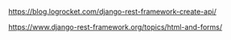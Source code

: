 https://blog.logrocket.com/django-rest-framework-create-api/

https://www.django-rest-framework.org/topics/html-and-forms/